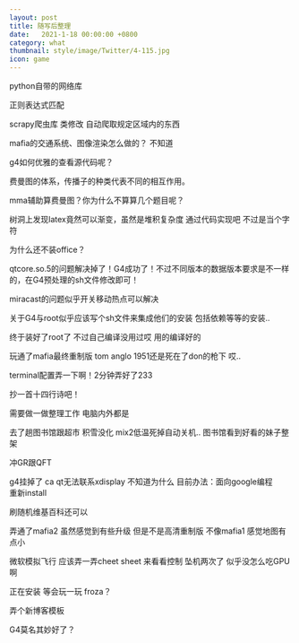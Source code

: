 ```yaml
---
layout: post
title: 随写后整理
date:   2021-1-18 00:00:00 +0800
category: what
thumbnail: style/image/Twitter/4-115.jpg
icon: game
---
```


python自带的网络库

正则表达式匹配

scrapy爬虫库  类修改  自动爬取规定区域内的东西

mafia的交通系统、图像渲染怎么做的？
    不知道

g4如何优雅的查看源代码呢？

费曼图的体系，传播子的种类代表不同的相互作用。

mma辅助算费曼图？你为什么不算算几个题目呢？

树洞上发现latex竟然可以渐变，虽然是堆积复杂度  通过代码实现吧   不过是当个字符

为什么还不装office？

qtcore.so.5的问题解决掉了！G4成功了！不过不同版本的数据版本要求是不一样的，在G4预处理的sh文件修改即可！

miracast的问题似乎开关移动热点可以解决

关于G4与root似乎应该写个sh文件来集成他们的安装 包括依赖等等的安装..   

终于装好了root了  不过自己编译没用过哎     用的编译好的  

玩通了mafia最终重制版  tom anglo 1951还是死在了don的枪下 哎..

terminal配置弄一下啊！2分钟弄好了233  

抄一首十四行诗吧！

需要做一做整理工作   电脑内外都是

去了趟图书馆跟超市  积雪没化  mix2低温死掉自动关机..  图书馆看到好看的妹子整架

冲GR跟QFT

g4挂掉了 ca   qt无法联系xdisplay 不知道为什么 
    目前办法：面向google编程  
    重新install
    
刷随机维基百科还可以

弄通了mafia2  虽然感觉到有些升级  但是不是高清重制版 不像mafia1  感觉地图有点小

微软模拟飞行  应该弄一弄cheet sheet  来看看控制  坠机两次了  似乎没怎么吃GPU啊

正在安装 等会玩一玩 froza？

弄个新博客模板

G4莫名其妙好了？










































































